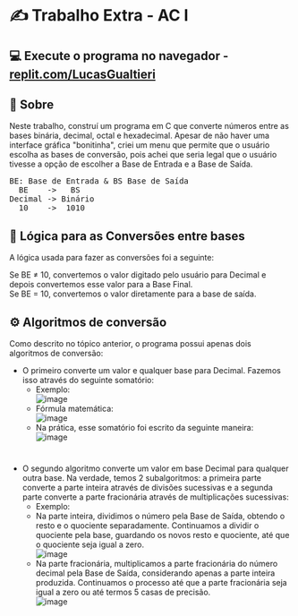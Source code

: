 # ✍️ Trabalho Extra - AC I

## 💻 Execute o programa no navegador - <a href="https://replit.com/@LucasGualtieriF/ConversorEntreBases" target="_blank">replit.com/LucasGualtieri</a>

## 📝 Sobre

Neste trabalho, construí um programa em C que converte números entre as bases binária, decimal, octal e hexadecimal. Apesar de não haver uma interface gráfica "bonitinha", criei um menu que permite que o usuário escolha as bases de conversão, pois achei que seria legal que o usuário tivesse a opção de escolher a Base de Entrada e a Base de Saída.

<pre>
BE: Base de Entrada & BS Base de Saída
  BE    ->   BS
Decimal -> Binário
  10    ->  1010
</pre>

## 🤔 Lógica para as Conversões entre bases

A lógica usada para fazer as conversões foi a seguinte:

Se BE ≠ 10, convertemos o valor digitado pelo usuário para Decimal e depois convertemos esse valor para a Base Final.<br>
Se BE = 10, convertemos o valor diretamente para a base de saída.

## ⚙️ Algoritmos de conversão
Como descrito no tópico anterior, o programa possui apenas dois algoritmos de conversão:
- O primeiro converte um valor e qualquer base para Decimal. Fazemos isso através do seguinte somatório: <br>
	- Exemplo:<br>
 	 ![image](https://github.com/LucasGualtieri/CC-PUC/assets/42350002/0d7ff605-6830-42c5-9cac-8b2912daed0c)
	- Fórmula matemática:<br>
	  ![image](https://github.com/LucasGualtieri/CC-PUC/assets/42350002/867d5334-e38f-474e-a245-7a9f004e7429)<br>
	- Na prática, esse somatório foi escrito da seguinte maneira: <br>
	  ![image](https://github.com/LucasGualtieri/CC-PUC/assets/42350002/e69aa8b0-cfdb-4afa-86fb-f348d8f310d6)<br>
#
- O segundo algoritmo converte um valor em base Decimal para qualquer outra base. Na verdade, temos 2 subalgoritmos: a primeira parte converte a parte inteira através de divisões sucessivas e a segunda parte converte a parte fracionária através de multiplicações sucessivas: <br>
	- Exemplo:<br>
	- Na parte inteira, dividimos o número pela Base de Saída, obtendo o resto e o quociente separadamente. Continuamos a dividir o quociente pela base, guardando os novos resto e quociente, até que o quociente seja igual a zero.<br>
	![image](https://github.com/LucasGualtieri/CC-PUC/assets/42350002/37e025cf-b77e-41d1-a96d-8359bbc4b65a)<br>
	- Na parte fracionária, multiplicamos a parte fracionária do número decimal pela Base de Saída, considerando apenas a parte inteira produzida. Continuamos o processo até que a parte fracionária seja igual a zero ou até termos 5 casas de precisão.<br>
   ![image](https://github.com/LucasGualtieri/CC-PUC/assets/42350002/92a5b94f-960c-401f-83da-192615bd6153)
